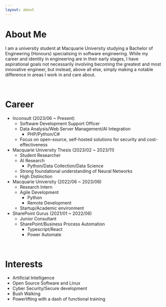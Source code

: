 ```yaml
---
layout: about 
---
```


# About Me
I am a university student at Macquarie University studying a Bachelor of Engineering (Honours) specialising in software engineering. While my career and identity in engineering are in their early stages, I have aspirational goals not necessarily involving becoming the greatest and most innovative engineer, but instead, above all else, simply making a notable difference in areas I work in and care about.


<br/>

# Career
* Inconsult (2023/06 ~ Present)
  * Software Development Support Officer
  * Data Analysis/Web Server Management/AI Integration
    * PHP/Python/C#
  * Focus on open-source, self-hosted solutions for security and cost-effectiveness
* Macquarie University Thesis (2023/02 ~ 2023/11)
  * Student Researcher
  * AI Research
    * Python/Data Collection/Data Science
  * Strong foundational understanding of Neural Networks
  * High Distinction
* Macquarie University (2022/06 ~ 2023/06)
  * Research Intern
  * Agile Development
    * Python
    * Remote Development
  * Startup/Academic environment
* SharePoint Gurus (2021/01 ~ 2022/06)
  * Junior Consultant
  * SharePoint/Business Process Automation
    * Typescript/React
    * Power Automate

<br/>

# Interests

- Artificial Intelligence
- Open Source Software and Linux
- Cyber Security/Secure development
- Bush Walking
- Powerlifting with a dash of functional training
